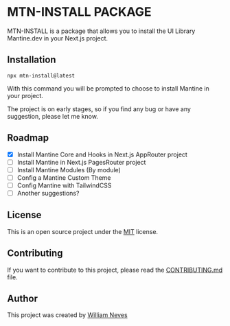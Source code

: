 # MTN-INSTALL PACKAGE

MTN-INSTALL is a package that allows you to install the UI Library Mantine.dev in your Next.js project.

## Installation
```
npx mtn-install@latest
```

With this command you will be prompted to choose to install Mantine in your project.

The project is on early stages, so if you find any bug or have any suggestion, please let me know.

## Roadmap
- [x] Install Mantine Core and Hooks in Next.js AppRouter project
- [ ] Install Mantine in Next.js PagesRouter project
- [ ] Install Mantine Modules (By module)
- [ ] Config a Mantine Custom Theme
- [ ] Config Mantine with TailwindCSS
- [ ] Another suggestions?

## License
This is an open source project under the [MIT](https://opensource.org/licenses/MIT) license.

## Contributing
If you want to contribute to this project, please read the [CONTRIBUTING.md](https://github.com/williamneves/mtn-install/blob/main/CONTRIBUTING.md) file.


## Author
This project was created by [William Neves](https://github.com./williamneves/)